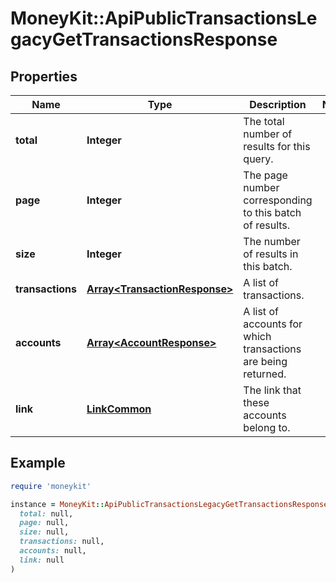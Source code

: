 # MoneyKit::ApiPublicTransactionsLegacyGetTransactionsResponse

## Properties

| Name | Type | Description | Notes |
| ---- | ---- | ----------- | ----- |
| **total** | **Integer** | The total number of results for this query. |  |
| **page** | **Integer** | The page number corresponding to this batch of results. |  |
| **size** | **Integer** | The number of results in this batch. |  |
| **transactions** | [**Array&lt;TransactionResponse&gt;**](TransactionResponse.md) | A list of transactions. |  |
| **accounts** | [**Array&lt;AccountResponse&gt;**](AccountResponse.md) | A list of accounts for which transactions are being returned. |  |
| **link** | [**LinkCommon**](LinkCommon.md) | The link that these accounts belong to. |  |

## Example

```ruby
require 'moneykit'

instance = MoneyKit::ApiPublicTransactionsLegacyGetTransactionsResponse.new(
  total: null,
  page: null,
  size: null,
  transactions: null,
  accounts: null,
  link: null
)
```

